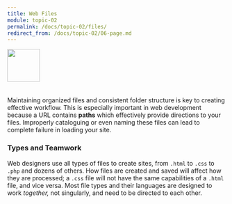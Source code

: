 ```yaml
---
title: Web Files
module: topic-02
permalink: /docs/topic-02/files/
redirect_from: /docs/topic-02/06-page.md
---
```


<img src="./../../../img/arrow-divider.svg" style="width: 75px; border: none; margin: 0px 0 20px 0" />

Maintaining organized files and consistent folder structure is key to creating effective workflow. This is especially important in web development because a URL contains **paths** which effectively provide directions to your files. Improperly cataloguing or even naming these files can lead to complete failure in loading your site.

### Types and Teamwork

Web designers use all types of files to create sites, from `.html` to `.css` to `.php` and dozens of others. How files are created and saved will affect how they are processed; a `.css` file will not have the same capabilities of a `.html` file, and vice versa. Most file types and their languages are designed to work _together,_ not singularly, and need to be directed to each other.
